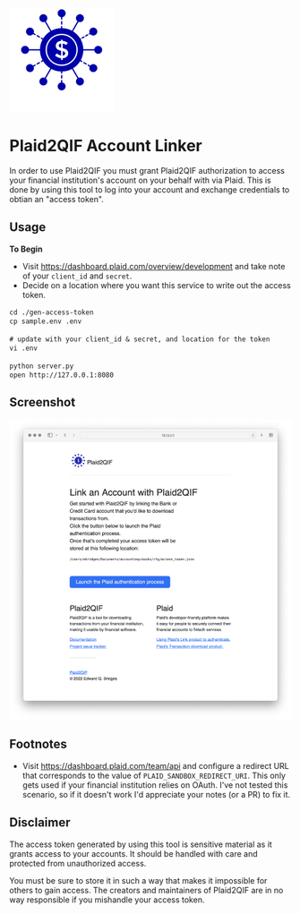 [![Plaid2QIF Logo](icon.svg)](https://github.com/eqbridges/plaid2qif)

# Plaid2QIF Account Linker

In order to use Plaid2QIF you must grant Plaid2QIF authorization to access your financial institution's account on your behalf with via Plaid.  This is done by using this tool to log into your account and exchange credentials to obtian an "access token".

## Usage

**To Begin**
* Visit https://dashboard.plaid.com/overview/development and take note of your `client_id` and `secret`.
* Decide on a location where you want this service to write out the access token.

```
cd ./gen-access-token
cp sample.env .env

# update with your client_id & secret, and location for the token
vi .env

python server.py
open http://127.0.0.1:8080
```

## Screenshot

![Service Screenshot](screenshot.png)

## Footnotes

* Visit https://dashboard.plaid.com/team/api and configure a redirect URL that corresponds to the value of `PLAID_SANDBOX_REDIRECT_URI`.  This only gets used if your financial institution relies on OAuth.  I've not tested this scenario, so if it doesn't work I'd appreciate your notes (or a PR) to fix it.

## Disclaimer

The access token generated by using this tool is sensitive material as it grants access to your accounts. It should be handled with care and protected from unauthorized access.

You must be sure to store it in such a way that makes it impossible for others to gain access.  The creators and maintainers of Plaid2QIF are in no way responsible if you mishandle your access token.
